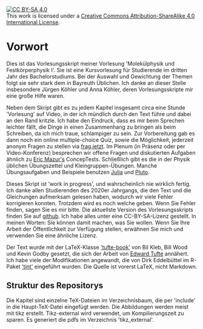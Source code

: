 [![CC BY-SA 4.0][cc-by-sa-shield]][cc-by-sa]    
This work is licensed under a
[Creative Commons Attribution-ShareAlike 4.0 International License][cc-by-sa].

[cc-by-sa]: http://creativecommons.org/licenses/by-sa/4.0/
[cc-by-sa-image]: https://licensebuttons.net/l/by-sa/4.0/88x31.png
[cc-by-sa-shield]: https://img.shields.io/badge/License-CC%20BY--SA%204.0-lightgrey.svg

# Vorwort

Dies ist das Vorlesungsskript meiner Vorlesung 'Molekülphysik und Festkörperphysik I'. Sie ist eine Kursvorlesung für  Studierende im dritten Jahr des Bachelorstudiums. Bei der Auswahl und Gewichtung der Themen folgt sie sehr stark dem in Bayreuth Üblichen. Ich danke an dieser Stelle insbesondere Jürgen Köhler und Anna Köhler, deren Vorlesungsskripte mir eine große Hilfe waren.

Neben dem Skript gibt es zu jedem Kapitel  insgesamt circa eine Stunde 'Vorlesung' auf Video, in der ich mündlich durch den Text führe und dabei an den Rand kritzle.
Ich habe den Eindruck, dass es mir beim Sprechen leichter fällt, die Dinge in einen Zusammenhang zu bringen als beim Schreiben, da ich mich traue, schlampiger zu sein. Zur Vorbereitung gab es dann noch ein online multiple-choice Quiz, sowie die Möglichkeit, jederzeit anonym Fragen zu stellen via [frag.jetzt](http://frag.jetzt). Im Plenum (in Präsenz oder per Video-Konferenz) besprechen wir offene Fragen und diskutierten Aufgaben ähnlich zu [Eric Mazur's](https://mazur.harvard.edu/research-areas/peer-instruction) 
ConcepTests.  Schließlich gibt es die in der Physik üblichen Übungszettel und Kleingruppen-Übungen. Manche Übungsaufgaben und Beispiele benutzen [Julia](https://julialang.org/)  und [Pluto](https://github.com/fonsp/Pluto.jl).



Dieses Skript ist 'work in progress', und wahrscheinlich nie wirklich fertig.  Ich danke allen Studierenden des 2020er Jahrgangs, die den Text und die Gleichungen aufmerksam gelesen haben, wodurch wir viele Fehler korrigieren konnten. Trotzdem wird es noch welche geben. Wenn Sie Fehler finden, sagen Sie es mir bitte. 
Die aktuellste Version des Vorlesungsskripts finden Sie auf [github](https://github.com/MarkusLippitz/Molekuele-und-Festkoerper). Ich habe alles unter eine CC-BY-SA-Lizenz gestellt. In meinen Worten: Sie können damit machen, was Sie wollen. Wenn Sie Ihre Arbeit der Öffentlichkeit zur Verfügung stellen, erwähnen Sie mich und verwenden Sie eine ähnliche Lizenz. 


Der Text wurde mit der LaTeX-Klasse ['tufte-book'](https://tufte-latex.github.io/tufte-latex/) von Bil Kleb, Bill Wood und Kevin Godby  gesetzt, die sich der Arbeit von [Edward Tufte](https://www.edwardtufte.com/) annähert. Ich habe viele der Modifikationen angewandt, die von Dirk Eddelbüttel im R-Paket ['tint'](https://dirk.eddelbuettel.com/code/tint.html) eingeführt wurden. Die Quelle ist vorerst LaTeX, nicht Markdown.




## Struktur des Repositorys

Die Kapitel sind einzelne TeX-Dateien im Verzeichnisbaum, die per 'include' in die Haupt-TeX-Datei eingefügt werden. Die Abbildungen werden meist mit tikz erstellt. Tikz-external wird verwendet, um Kompilierungszeit zu sparen. Es generiert die pdfs im Verzeichnis 'tikz_external'. 

